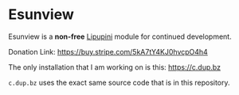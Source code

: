 # Esunview

Esunview is a **non-free** [Lipupini](https://github.com/lipupini/lipupini) module for continued development.

Donation Link: https://buy.stripe.com/5kA7tY4KJ0hvcpO4h4

The only installation that I am working on is this: https://c.dup.bz

`c.dup.bz` uses the exact same source code that is in this repository.
